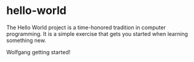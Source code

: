 # hello-world
The Hello World project is a time-honored tradition in computer programming. It is a simple exercise that gets you started when learning something new.

Wolfgang getting started!
